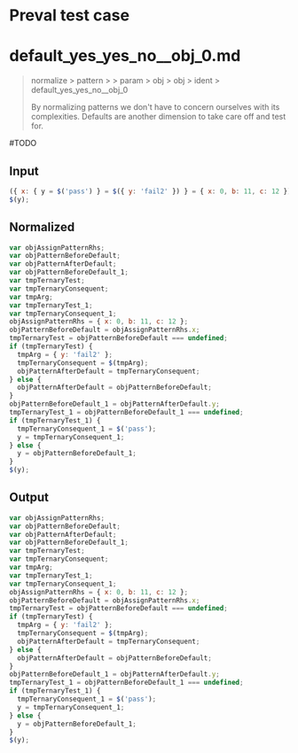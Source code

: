 # Preval test case

# default_yes_yes_no__obj_0.md

> normalize > pattern >  > param > obj > obj > ident > default_yes_yes_no__obj_0
>
> By normalizing patterns we don't have to concern ourselves with its complexities. Defaults are another dimension to take care off and test for.

#TODO

## Input

`````js filename=intro
({ x: { y = $('pass') } = $({ y: 'fail2' }) } = { x: 0, b: 11, c: 12 });
$(y);
`````

## Normalized

`````js filename=intro
var objAssignPatternRhs;
var objPatternBeforeDefault;
var objPatternAfterDefault;
var objPatternBeforeDefault_1;
var tmpTernaryTest;
var tmpTernaryConsequent;
var tmpArg;
var tmpTernaryTest_1;
var tmpTernaryConsequent_1;
objAssignPatternRhs = { x: 0, b: 11, c: 12 };
objPatternBeforeDefault = objAssignPatternRhs.x;
tmpTernaryTest = objPatternBeforeDefault === undefined;
if (tmpTernaryTest) {
  tmpArg = { y: 'fail2' };
  tmpTernaryConsequent = $(tmpArg);
  objPatternAfterDefault = tmpTernaryConsequent;
} else {
  objPatternAfterDefault = objPatternBeforeDefault;
}
objPatternBeforeDefault_1 = objPatternAfterDefault.y;
tmpTernaryTest_1 = objPatternBeforeDefault_1 === undefined;
if (tmpTernaryTest_1) {
  tmpTernaryConsequent_1 = $('pass');
  y = tmpTernaryConsequent_1;
} else {
  y = objPatternBeforeDefault_1;
}
$(y);
`````

## Output

`````js filename=intro
var objAssignPatternRhs;
var objPatternBeforeDefault;
var objPatternAfterDefault;
var objPatternBeforeDefault_1;
var tmpTernaryTest;
var tmpTernaryConsequent;
var tmpArg;
var tmpTernaryTest_1;
var tmpTernaryConsequent_1;
objAssignPatternRhs = { x: 0, b: 11, c: 12 };
objPatternBeforeDefault = objAssignPatternRhs.x;
tmpTernaryTest = objPatternBeforeDefault === undefined;
if (tmpTernaryTest) {
  tmpArg = { y: 'fail2' };
  tmpTernaryConsequent = $(tmpArg);
  objPatternAfterDefault = tmpTernaryConsequent;
} else {
  objPatternAfterDefault = objPatternBeforeDefault;
}
objPatternBeforeDefault_1 = objPatternAfterDefault.y;
tmpTernaryTest_1 = objPatternBeforeDefault_1 === undefined;
if (tmpTernaryTest_1) {
  tmpTernaryConsequent_1 = $('pass');
  y = tmpTernaryConsequent_1;
} else {
  y = objPatternBeforeDefault_1;
}
$(y);
`````
